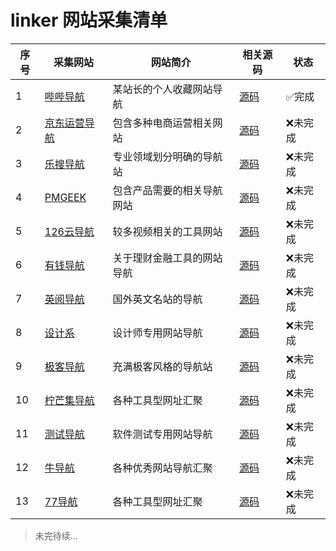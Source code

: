 # linker 网站采集清单


序号 | 采集网站 | 网站简介 | 相关源码 | 状态
---|  ---     | ---      | ---      | --- 
1 |[哔哔导航](http://web.naspro.cc/) |某站长的个人收藏网站导航| [源码](https://github.com)| ✅完成
2 |[京东运营导航](http://miyue1980.com/) | 包含多种电商运营相关网站| [源码](https://github.com)| ❌未完成
3 |[乐搜导航](https://lerso.cn/) | 专业领域划分明确的导航站| [源码](https://github.com)| ❌未完成
4 |[PMGEEK](https://pmgeek.net/cn/index.html) | 包含产品需要的相关导航网站| [源码](https://github.com)| ❌未完成
5 |[126云导航](https://www.126yun.cn/) | 较多视频相关的工具网站| [源码](https://github.com)| ❌未完成
6 |[有钱导航](http://www.youqiandaohang.com/) | 关于理财金融工具的网站导航| [源码](https://github.com)| ❌未完成
7 |[英阅导航](http://enreading.ishare20.net/)   | 国外英文名站的导航| [源码](https://github.com)| ❌未完成
8 |[设计系](http://t.hiihi.cn/)    | 设计师专用网站导航| [源码](https://github.com)| ❌未完成
9 |[极客导航](https://www.open985.com/)  | 充满极客风格的导航站| [源码](https://github.com)| ❌未完成
10|[柠芒集导航](https://wukandy.cn/)  | 各种工具型网址汇聚| [源码](https://github.com)| ❌未完成
11|[测试导航](http://nav.qadoc.org/cn/index.html)  | 软件测试专用网站导航| [源码](https://github.com)| ❌未完成
12|[牛导航](http://www.ziliao6.com/)  | 各种优秀网站导航汇聚| [源码](https://github.com)| ❌未完成
13|[77导航](https://nav.dig77.com/)  | 各种工具型网址汇聚| [源码](https://github.com)| ❌未完成



> 未完待续...

